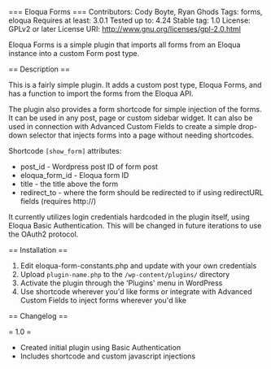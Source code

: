 === Eloqua Forms ===
Contributors: Cody Boyte, Ryan Ghods
Tags: forms, eloqua
Requires at least: 3.0.1
Tested up to: 4.24
Stable tag: 1.0
License: GPLv2 or later
License URI: http://www.gnu.org/licenses/gpl-2.0.html

Eloqua Forms is a simple plugin that imports all forms from an Eloqua instance into a custom Form post type. 

== Description ==

This is a fairly simple plugin. It adds a custom post type, Eloqua Forms, and has a function to import the forms
from the Eloqua API. 

The plugin also provides a form shortcode for simple injection of the forms. It can be used in any post, page or 
custom sidebar widget. It can also be used in connection with Advanced Custom Fields to create a simple
drop-down selector that injects forms into a page without needing shortcodes. 

Shortcode `[show_form]` attributes:
* post_id - Wordpress post ID of form post
* eloqua_form_id - Eloqua form ID
* title - the title above the form
* redirect_to - where the form should be redirected to if using redirectURL fields (requires http://)

It currently utilizes login credentials hardcoded in the plugin itself, using Eloqua Basic Authentication. This
will be changed in future iterations to use the OAuth2 protocol.  

== Installation ==

1. Edit eloqua-form-constants.php and update with your own credentials
1. Upload `plugin-name.php` to the `/wp-content/plugins/` directory
1. Activate the plugin through the 'Plugins' menu in WordPress
1. Use shortcode wherever you'd like forms or integrate with Advanced Custom Fields to inject forms wherever you'd like

== Changelog ==

= 1.0 =
* Created initial plugin using Basic Authentication
* Includes shortcode and custom javascript injections
